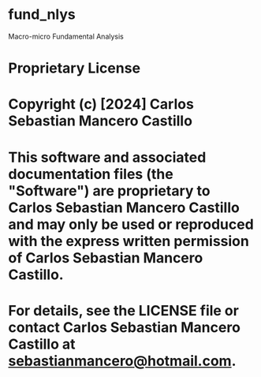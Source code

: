 # fund_nlys
Macro-micro Fundamental Analysis

# Proprietary License
# 
# Copyright (c) [2024] Carlos Sebastian Mancero Castillo
# 
# This software and associated documentation files (the "Software") are proprietary to Carlos Sebastian Mancero Castillo and may only be used or reproduced with the express written permission of Carlos Sebastian Mancero Castillo.
# 
# For details, see the LICENSE file or contact Carlos Sebastian Mancero Castillo at sebastianmancero@hotmail.com.
